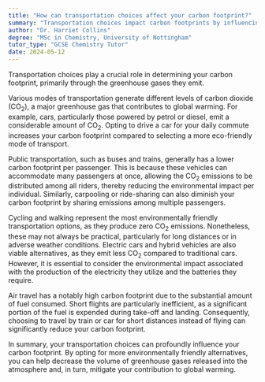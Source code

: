 ```yaml
---
title: "How can transportation choices affect your carbon footprint?"
summary: "Transportation choices impact carbon footprints by influencing greenhouse gas emissions, highlighting the importance of selecting eco-friendly options to reduce environmental harm."
author: "Dr. Harriet Collins"
degree: "MSc in Chemistry, University of Nottingham"
tutor_type: "GCSE Chemistry Tutor"
date: 2024-05-12
---
```


Transportation choices play a crucial role in determining your carbon footprint, primarily through the greenhouse gases they emit.

Various modes of transportation generate different levels of carbon dioxide (CO$_{2}$), a major greenhouse gas that contributes to global warming. For example, cars, particularly those powered by petrol or diesel, emit a considerable amount of CO$_{2}$. Opting to drive a car for your daily commute increases your carbon footprint compared to selecting a more eco-friendly mode of transport.

Public transportation, such as buses and trains, generally has a lower carbon footprint per passenger. This is because these vehicles can accommodate many passengers at once, allowing the CO$_{2}$ emissions to be distributed among all riders, thereby reducing the environmental impact per individual. Similarly, carpooling or ride-sharing can also diminish your carbon footprint by sharing emissions among multiple passengers.

Cycling and walking represent the most environmentally friendly transportation options, as they produce zero CO$_{2}$ emissions. Nonetheless, these may not always be practical, particularly for long distances or in adverse weather conditions. Electric cars and hybrid vehicles are also viable alternatives, as they emit less CO$_{2}$ compared to traditional cars. However, it is essential to consider the environmental impact associated with the production of the electricity they utilize and the batteries they require.

Air travel has a notably high carbon footprint due to the substantial amount of fuel consumed. Short flights are particularly inefficient, as a significant portion of the fuel is expended during take-off and landing. Consequently, choosing to travel by train or car for short distances instead of flying can significantly reduce your carbon footprint.

In summary, your transportation choices can profoundly influence your carbon footprint. By opting for more environmentally friendly alternatives, you can help decrease the volume of greenhouse gases released into the atmosphere and, in turn, mitigate your contribution to global warming.
    